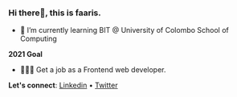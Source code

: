 ### Hi there👋, this is faaris. 

- 🌱 I’m currently learning BIT @ University of Colombo School of Computing

**2021 Goal**
- 👨🏽‍💻 Get a job as a Frontend web developer.

**Let's connect**: [Linkedin](https://www.linkedin.com/in/muhammad-faaris-972438182/) • [Twitter](https://twitter.com/thisisfaaris)
